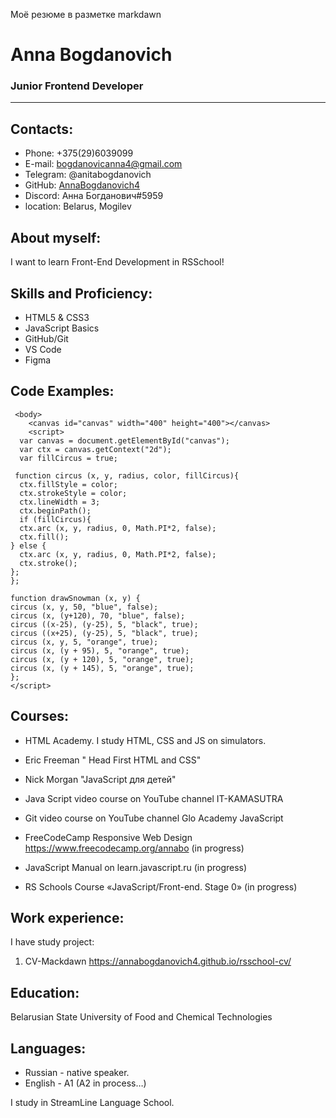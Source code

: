 Моё резюме в разметке markdawn

# Anna Bogdanovich
### Junior Frontend Developer
***

## Contacts:

+ Phone: +375(29)6039099
+ E-mail: bogdanovicanna4@gmail.com
+ Telegram: @anitabogdanovich
+ GitHub: [AnnaBogdanovich4](AnnaBogdanovich4)
+ Discord: Анна Богданович#5959
+ location: Belarus, Mogilev

  
## About myself:

I want to learn Front-End Development in RSSchool!

## Skills and Proficiency:
+ HTML5 & CSS3
+ JavaScript Basics
+ GitHub/Git
+ VS Code
+ Figma

## Code Examples:
```
 <body>
  	<canvas id="canvas" width="400" height="400"></canvas>
	<script>
  var canvas = document.getElementById("canvas");
  var ctx = canvas.getContext("2d");
  var fillCircus = true;

 function circus (x, y, radius, color, fillCircus){
  ctx.fillStyle = color;
  ctx.strokeStyle = color;
  ctx.lineWidth = 3;
  ctx.beginPath();
  if (fillCircus){
  ctx.arc (x, y, radius, 0, Math.PI*2, false);
  ctx.fill();
} else {
  ctx.arc (x, y, radius, 0, Math.PI*2, false);
  ctx.stroke();
};
};

function drawSnowman (x, y) {
circus (x, y, 50, "blue", false);
circus (x, (y+120), 70, "blue", false);
circus ((x-25), (y-25), 5, "black", true);
circus ((x+25), (y-25), 5, "black", true);
circus (x, y, 5, "orange", true);
circus (x, (y + 95), 5, "orange", true);
circus (x, (y + 120), 5, "orange", true);
circus (x, (y + 145), 5, "orange", true);
};
</script>
```
## Courses:
* HTML Academy. 
I study HTML, CSS and JS on simulators.

* Eric Freeman "
Head First HTML and CSS"

* Nick Morgan "JavaScript для детей"

* Java Script video course on YouTube channel IT-KAMASUTRA
* Git video course on YouTube channel Glo Academy
JavaScript 

* FreeCodeCamp Responsive Web Design https://www.freecodecamp.org/annabo
 (in progress)
  
* JavaScript Manual on learn.javascript.ru (in progress)
  
* RS Schools Course «JavaScript/Front-end. Stage 0» (in progress)

## Work experience:
I have study project:

1. CV-Mackdawn
   https://annabogdanovich4.github.io/rsschool-cv/

## Education:
Belarusian State University of Food and Chemical Technologies

## Languages:
- Russian - native speaker.
- English - A1 (A2 in process…)
  
I study in StreamLine Language School.

